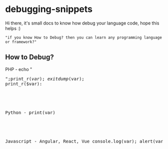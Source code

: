 # debugging-snippets
Hi there, it's small docs to know how debug your language code, hope this helps :)

`"if you know How to Debug? then you can learn any programming language or framework?"`

## How to Debug?

<!-- php -->
PHP - 
echo "<pre>";print_r($var);exit
dump($var);
print_r($var):

<!-- python -->
Python - 
print(var)

<!-- javascript -->
Javascript - Angular, React, Vue 
console.log(var);
alert(var); 
